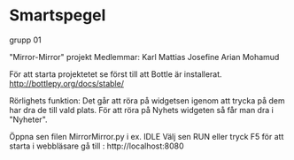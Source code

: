 # Smartspegel
grupp 01

"Mirror-Mirror" projekt
Medlemmar: 
Karl 
Mattias
Josefine
Arian 
Mohamud

För att starta projektetet se först till att Bottle är installerat.
http://bottlepy.org/docs/stable/

Rörlighets funktion:
Det går att röra på widgetsen igenom att trycka på dem har dra de till vald plats.
För att röra på Nyhets widgeten så får man dra i "Nyheter".

Öppna sen filen MirrorMirror.py i ex. IDLE
Välj sen RUN eller tryck F5 för att starta
i webbläsare gå till : http://localhost:8080
 
